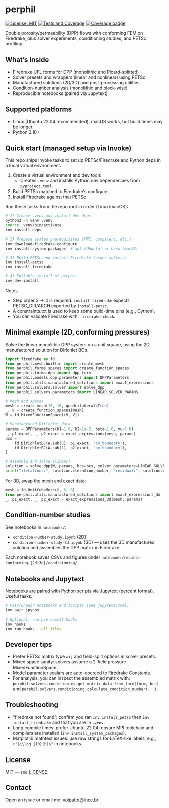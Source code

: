 # perphil

[![License: MIT](https://img.shields.io/badge/License-MIT-yellow.svg)](https://opensource.org/licenses/MIT)
[![Tests and Coverage](https://github.com/volpatto/perphil/actions/workflows/tests.yml/badge.svg)](https://github.com/volpatto/perphil/actions/workflows/tests.yml)
[![Coverage badge](https://raw.githubusercontent.com/volpatto/perphil/python-coverage-comment-action-data/badge.svg)](https://htmlpreview.github.io/?https://github.com/volpatto/perphil/blob/python-coverage-comment-action-data/htmlcov/index.html)

Double porosity/permeability (DPP) flows with conforming FEM on Firedrake, plus solver experiments, conditioning studies, and PETSc profiling.

## What’s inside

- Firedrake UFL forms for DPP (monolithic and Picard-splitted)
- Solver presets and wrappers (linear and nonlinear) using PETSc
- Manufactured solutions (2D/3D) and post-processing utilities
- Condition-number analysis (monolithic and block-wise)
- Reproducible notebooks (paired via Jupytext)

## Supported platforms

- Linux (Ubuntu 22.04 recommended). macOS works, but build times may be longer.
- Python 3.10+

## Quick start (managed setup via Invoke)

This repo ships Invoke tasks to set up PETSc/Firedrake and Python deps in a local virtual environment.

1. Create a virtual environment and dev tools
   - Creates `.venv` and installs Python dev dependencies from `pyproject.toml`.
2. Build PETSc matched to Firedrake’s configure
3. Install Firedrake against that PETSc

Run these tasks from the repo root in order (Linux/macOS):

```sh
# 1) Create .venv and install dev deps
python3 -m venv .venv
source .venv/bin/activate
inv install-deps

# 2) Prepare system prerequisites (MPI, compilers, etc.)
inv download-firedrake-configure
inv install-system-packages  # apt (Ubuntu) or brew (macOS)

# 3) Build PETSc and install Firedrake (order matters)
inv install-petsc
inv install-firedrake

# 4) Editable install of perphil
inv dev-install
```

Notes

- Step order 3 -> 4 is required: `install-firedrake` expects PETSC_DIR/ARCH exported by `install-petsc`.
- A constraints.txt is used to keep some build-time pins (e.g., Cython).
- You can validate Firedrake with: `firedrake-check`.

## Minimal example (2D, conforming pressures)

Solve the linear monolithic DPP system on a unit square, using the 2D manufactured solution for Dirichlet BCs.

```python
import firedrake as fd
from perphil.mesh.builtin import create_mesh
from perphil.forms.spaces import create_function_spaces
from perphil.forms.dpp import dpp_form
from perphil.models.dpp.parameters import DPPParameters
from perphil.utils.manufactured_solutions import exact_expressions
from perphil.solvers.solver import solve_dpp
from perphil.solvers.parameters import LINEAR_SOLVER_PARAMS

# Mesh and spaces
mesh = create_mesh(16, 16, quadrilateral=True)
_, V = create_function_spaces(mesh)
W = fd.MixedFunctionSpace((V, V))

# Manufactured Dirichlet data
params = DPPParameters(k1=1.0, k2=1e-2, beta=1.0, mu=1.0)
_, p1_exact, _, p2_exact = exact_expressions(mesh, params)
bcs = [
	fd.DirichletBC(W.sub(0), p1_exact, "on_boundary"),
	fd.DirichletBC(W.sub(1), p2_exact, "on_boundary"),
]

# Assemble and solve (linear)
solution = solve_dpp(W, params, bcs=bcs, solver_parameters=LINEAR_SOLVER_PARAMS)
print("iterations:", solution.iteration_number, "residual:", solution.residual_error)
```

For 3D, swap the mesh and exact data:

```python
mesh = fd.UnitCubeMesh(8, 8, 8)
from perphil.utils.manufactured_solutions import exact_expressions_3d
_, p1_exact, _, p2_exact = exact_expressions_3d(mesh, params)
```

## Condition-number studies

See notebooks in `notebooks/`:

- `condition-number-study.ipynb` (2D)
- `condition-number-study-3d.ipynb` (3D) — uses the 3D manufactured solution and assembles the DPP matrix in Firedrake.

Each notebook saves CSVs and figures under `notebooks/results-conforming-{2d|3d}/conditioning/`.

## Notebooks and Jupytext

Notebooks are paired with Python scripts via Jupytext (percent format). Useful tasks:

```sh
# Pair/unpair notebooks and scripts (see jupytext.toml)
inv pair_ipynbs

# Optional: run pre-commit hooks
inv hooks
inv run_hooks --all-files
```

## Developer tips

- Prefer PETSc matrix type `aij` and field-split options in solver presets.
- Mixed space sanity: solvers assume a 2-field pressure MixedFunctionSpace.
- Model parameter scalars are auto-coerced to Firedrake Constants.
- For analysis, you can inspect the assembled matrix with:
	`perphil.solvers.conditioning.get_matrix_data_from_form(form, bcs)` and
	`perphil.solvers.conditioning.calculate_condition_number(...)`.

## Troubleshooting

- “firedrake not found”: confirm you ran `inv install_petsc` then `inv install_firedrake` and that you are in `.venv`.
- Long compile times: prefer Ubuntu 22.04; ensure MPI toolchain and compilers are installed (`inv install_system_packages`).
- Matplotlib mathtext issues: use raw strings for LaTeX-like labels, e.g., `r"$\\log_{10}(h)$"` in notebooks.

## License

MIT — see [LICENSE](LICENSE).

## Contact

Open an issue or email me: [volpatto@lncc.br](mailto:volpatto@lncc.br)
